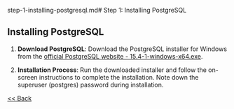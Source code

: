 step-1-installing-postgresql.md# Step 1: Installing PostgreSQL

## Installing PostgreSQL

1. **Download PostgreSQL**: Download the PostgreSQL installer for Windows from the [official PostgreSQL website - 15.4-1-windows-x64.exe](https://get.enterprisedb.com/postgresql/postgresql-15.4-1-windows-x64.exe).

2. **Installation Process**: Run the downloaded installer and follow the on-screen instructions to complete the installation. Note down the superuser (postgres) password during installation.


[<< Back](../database-configuration.md)